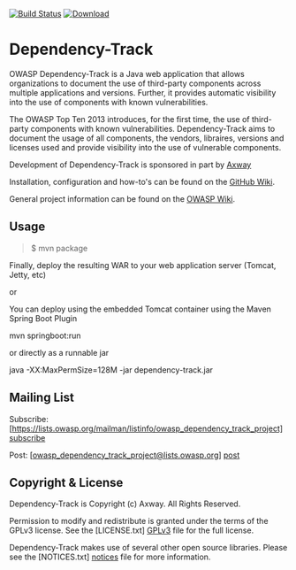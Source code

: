 [![Build Status](https://travis-ci.org/stevespringett/dependency-track.svg?branch=master)](https://travis-ci.org/stevespringett/dependency-track) [ ![Download](https://api.bintray.com/packages/stevespringett/owasp/dependency-track/images/download.svg) ](https://bintray.com/stevespringett/owasp/dependency-track/_latestVersion)

Dependency-Track
=========

OWASP Dependency-Track is a Java web application that allows organizations to
document the use of third-party components across multiple applications and
versions. Further, it provides automatic visibility into the use of components
with known vulnerabilities.

The OWASP Top Ten 2013 introduces, for the first time, the use of third-party
components with known vulnerabilities. Dependency-Track aims to document the
usage of all components, the vendors, libraires, versions and licenses used
and provide visibility into the use of vulnerable components.

Development of Dependency-Track is sponsored in part by [Axway]

Installation, configuration and how-to's can be found on the [GitHub Wiki].

General project information can be found on the [OWASP Wiki].


Usage
-

> $ mvn package

Finally, deploy the resulting WAR to your web application server (Tomcat, Jetty, etc)

or

You can deploy using the embedded Tomcat container using the Maven Spring Boot Plugin

mvn springboot:run


or directly as a runnable jar

java -XX:MaxPermSize=128M -jar dependency-track.jar


Mailing List
-

Subscribe: [https://lists.owasp.org/mailman/listinfo/owasp_dependency_track_project] [subscribe]

Post: [owasp_dependency_track_project@lists.owasp.org] [post]

Copyright & License
-

Dependency-Track is Copyright (c) Axway. All Rights Reserved.

Permission to modify and redistribute is granted under the terms of the GPLv3
license. See the [LICENSE.txt] [GPLv3] file for the full license.

Dependency-Track makes use of several other open source libraries. Please see
the [NOTICES.txt] [notices] file for more information.

  [GitHub Wiki]: https://github.com/stevespringett/dependency-track/wiki
  [OWASP Wiki]: https://www.owasp.org/index.php/OWASP_Dependency_Track_Project
  [subscribe]: https://lists.owasp.org/mailman/listinfo/owasp_dependency_track_project
  [post]: mailto:owasp_dependency_track_project@lists.owasp.org
  [GPLv3]: https://github.com/stevespringett/dependency-track/blob/master/LICENSE.txt
  [notices]: https://github.com/stevespringett/dependency-track/blob/master/NOTICES.txt
  [axway]: http://www.axway.com
